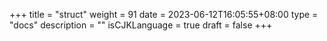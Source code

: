 +++
title = "struct"
weight = 91
date = 2023-06-12T16:05:55+08:00
type = "docs"
description = ""
isCJKLanguage = true
draft = false
+++